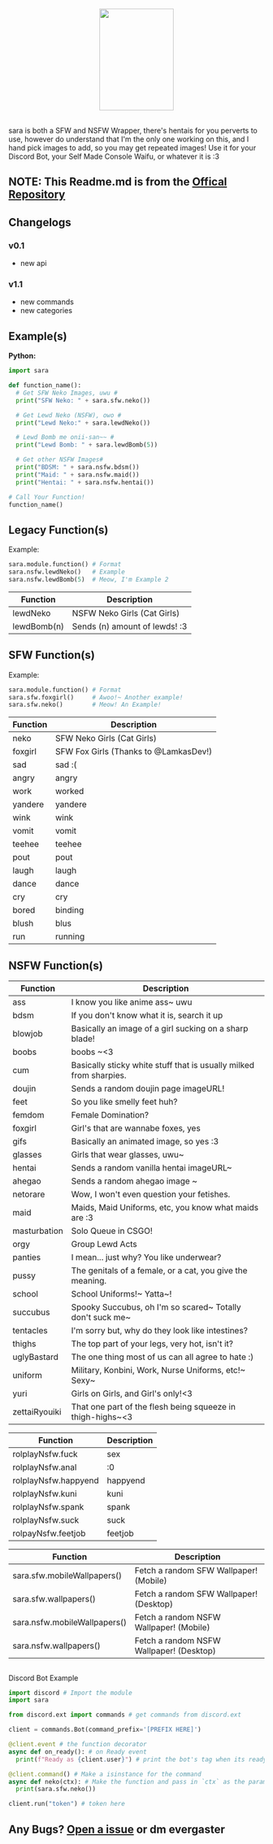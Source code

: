 <div align="center">
  <br />
  <p>
    <a href="https://discord.gg/GTJtFGUNV5"><img src="https://cdn.donmai.us/original/65/bd/__modeus_helltaker_drawn_by_kiyovero__65bd0b99d080bceb39fff3f4de7cc586.png" width="146" height="200"/></a>
  </p>
  <br />
</div>
sara is both a SFW and NSFW Wrapper, there's hentais for you perverts to use, however do understand that I'm the only one working on this, and I hand pick images to add, so you may get repeated images! Use it for your Discord Bot, your Self Made Console Waifu, or whatever it is :3

## NOTE: This Readme.md is from the [Offical Repository](https://gitlab.com/weeb-squad/akaneko/)

## Changelogs
### v0.1
- new api

### v1.1
- new commands
- new categories

## Example(s)
**Python:**
```python
import sara

def function_name():
  # Get SFW Neko Images, uwu #
  print("SFW Neko: " + sara.sfw.neko())

  # Get Lewd Neko (NSFW), owo #
  print("Lewd Neko:" + sara.lewdNeko())

  # Lewd Bomb me onii-san~~ #
  print("Lewd Bomb: " + sara.lewdBomb(5))

  # Get other NSFW Images#
  print("BDSM: " + sara.nsfw.bdsm())
  print("Maid: " + sara.nsfw.maid())
  print("Hentai: " + sara.nsfw.hentai())

# Call Your Function!
function_name()

```

## Legacy Function(s)
Example:
```python
sara.module.function() # Format
sara.nsfw.lewdNeko()   # Example
sara.nsfw.lewdBomb(5)  # Meow, I'm Example 2
```
Function | Description
---|---
lewdNeko | NSFW Neko Girls (Cat Girls)
lewdBomb(n) | Sends (n) amount of lewds! :3

## SFW Function(s)
Example:
```python
sara.module.function() # Format
sara.sfw.foxgirl()     # Awoo!~ Another example!
sara.sfw.neko()        # Meow! An Example!
```
Function | Description
---|---
neko | SFW Neko Girls (Cat Girls)
foxgirl | SFW Fox Girls (Thanks to @LamkasDev!)
sad | sad :(
angry | angry
work | worked
yandere | yandere
wink | wink
vomit | vomit 
teehee | teehee
pout | pout
laugh | laugh
dance | dance
cry | cry
bored | binding
blush | blus
run | running

## NSFW Function(s)
Function | Description
---|---
ass | I know you like anime ass~ uwu
bdsm | If you don't know what it is, search it up
blowjob | Basically an image of a girl sucking on a sharp blade!
boobs | boobs ~<3
cum | Basically sticky white stuff that is usually milked from sharpies.
doujin | Sends a random doujin page imageURL!
feet | So you like smelly feet huh?
femdom | Female Domination?
foxgirl | Girl's that are wannabe foxes, yes
gifs | Basically an animated image, so yes :3
glasses | Girls that wear glasses, uwu~
hentai | Sends a random vanilla hentai imageURL~
ahegao | Sends a random ahegao image ~
netorare | Wow, I won't even question your fetishes.
maid | Maids, Maid Uniforms, etc, you know what maids are :3
masturbation | Solo Queue in CSGO!
orgy | Group Lewd Acts
panties | I mean... just why? You like underwear?
pussy | The genitals of a female, or a cat, you give the meaning.
school | School Uniforms!~ Yatta~!
succubus | Spooky Succubus, oh I'm so scared~ Totally don't suck me~
tentacles | I'm sorry but, why do they look like intestines?
thighs | The top part of your legs, very hot, isn't it?
uglyBastard | The one thing most of us can all agree to hate :)
uniform |Military, Konbini, Work, Nurse Uniforms, etc!~ Sexy~
yuri | Girls on Girls, and Girl's only!<3
zettaiRyouiki | That one part of the flesh being squeeze in thigh-highs~<3


Function | Description
---|---
rolplayNsfw.fuck | sex 
rolplayNsfw.anal | :0
rolplayNsfw.happyend | happyend
rolplayNsfw.kuni | kuni
rolplayNsfw.spank | spank
rolplayNsfw.suck | suck
rolpayNsfw.feetjob | feetjob

Function | Description
---|---
sara.sfw.mobileWallpapers() | Fetch a random SFW Wallpaper! (Mobile)
sara.sfw.wallpapers() | Fetch a random SFW Wallpaper! (Desktop)
sara.nsfw.mobileWallpapers() | Fetch a random NSFW Wallpaper! (Mobile)
sara.nsfw.wallpapers() | Fetch a random NSFW Wallpaper! (Desktop)



##
Discord Bot Example
```python
import discord # Import the module
import sara

from discord.ext import commands # get commands from discord.ext

client = commands.Bot(command_prefix='[PREFIX HERE]')

@client.event # the function decorator
async def on_ready(): # on Ready event
  print(f"Ready as {client.user}") # print the bot's tag when its ready

@client.command() # Make a isinstance for the command
async def neko(ctx): # Make the function and pass in `ctx` as the params
  print(sara.sfw.neko())

client.run("token") # token here

```

## Any Bugs? [Open a issue](https://github.com/EverGasterXd/sara_api/issues) or dm evergaster
